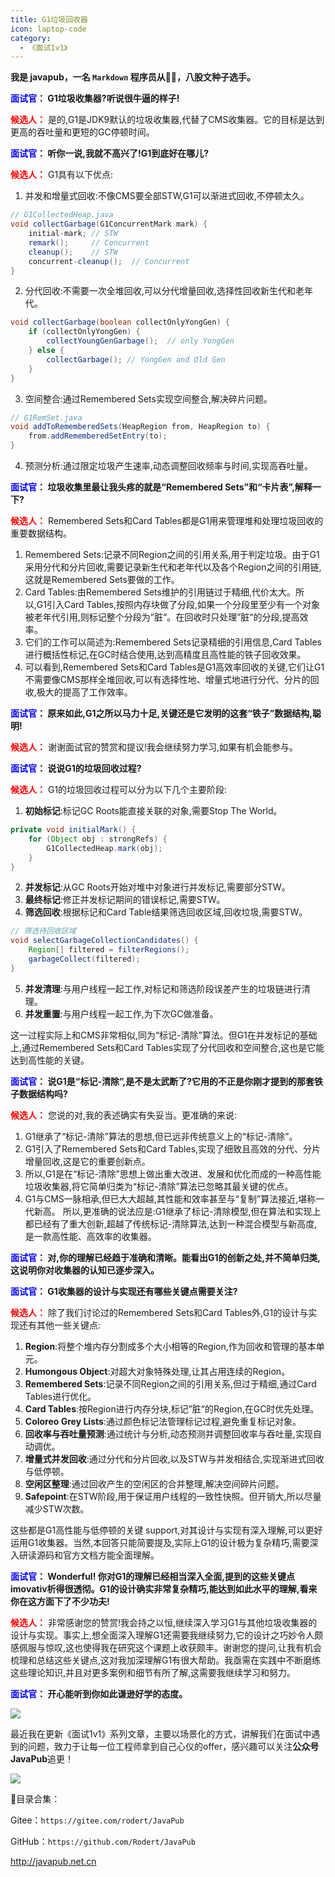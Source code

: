 ```yaml
---
title: G1垃圾回收器
icon: laptop-code
category:
  - 《面试1v1》
---
```





**我是 javapub，一名 `Markdown` 程序员从👨‍💻，八股文种子选手。**







**<font color=blue>面试官</font>： G1垃圾收集器?听说很牛逼的样子!**

**<font color=red>候选人：</font>** 是的,G1是JDK9默认的垃圾收集器,代替了CMS收集器。它的目标是达到更高的吞吐量和更短的GC停顿时间。

**<font color=blue>面试官</font>： 听你一说,我就不高兴了!G1到底好在哪儿?**

**<font color=red>候选人：</font>** G1具有以下优点: 
1. 并发和增量式回收:不像CMS要全部STW,G1可以渐进式回收,不停顿太久。

```java
// G1CollectedHeap.java
void collectGarbage(G1ConcurrentMark mark) {
    initial-mark; // STW
    remark();     // Concurrent 
    cleanup();    // STW
    concurrent-cleanup();  // Concurrent
}
```

2. 分代回收:不需要一次全堆回收,可以分代增量回收,选择性回收新生代和老年代。

```java
void collectGarbage(boolean collectOnlyYongGen) {
    if (collectOnlyYongGen) {
        collectYoungGenGarbage();  // only YongGen
    } else {
        collectGarbage(); // YongGen and Old Gen
    }
} 
``` 
3. 空间整合:通过Remembered Sets实现空间整合,解决碎片问题。

```java
// G1RemSet.java
void addToRememberedSets(HeapRegion from, HeapRegion to) { 
    from.addRememberedSetEntry(to); 
}
```
  
4. 预测分析:通过限定垃圾产生速率,动态调整回收频率与时间,实现高吞吐量。

**<font color=blue>面试官</font>： 垃圾收集里最让我头疼的就是“Remembered Sets”和“卡片表”,解释一下?**

**<font color=red>候选人：</font>** Remembered Sets和Card Tables都是G1用来管理堆和处理垃圾回收的重要数据结构。

1. Remembered Sets:记录不同Region之间的引用关系,用于判定垃圾。由于G1采用分代和分片回收,需要记录新生代和老年代以及各个Region之间的引用链,这就是Remembered Sets要做的工作。
2. Card Tables:由Remembered Sets维护的引用链过于精细,代价太大。所以,G1引入Card Tables,按照内存块做了分段,如果一个分段里至少有一个对象被老年代引用,则标记整个分段为”脏“。在回收时只处理”脏“的分段,提高效率。
3. 它们的工作可以简述为:Remembered Sets记录精细的引用信息,Card Tables进行概括性标记,在GC时结合使用,达到高精度且高性能的铁子回收效果。
4. 可以看到,Remembered Sets和Card Tables是G1高效率回收的关键,它们让G1不需要像CMS那样全堆回收,可以有选择性地、增量式地进行分代、分片的回收,极大的提高了工作效率。

**<font color=blue>面试官</font>： 原来如此,G1之所以马力十足,关键还是它发明的这套“铁子”数据结构,聪明!**

**<font color=red>候选人：</font>** 谢谢面试官的赞赏和提议!我会继续努力学习,如果有机会能参与。


**<font color=blue>面试官</font>： 说说G1的垃圾回收过程?**

**<font color=red>候选人：</font>** G1的垃圾回收过程可以分为以下几个主要阶段:
1. **初始标记**:标记GC Roots能直接关联的对象,需要Stop The World。

```java
private void initialMark() {
    for (Object obj : strongRefs) {
        G1CollectedHeap.mark(obj);
    }
}
```

2. **并发标记**:从GC Roots开始对堆中对象进行并发标记,需要部分STW。 
3. **最终标记**:修正并发标记期间的错误标记,需要STW。 
4. **筛选回收**:根据标记和Card Table结果筛选回收区域,回收垃圾,需要STW。

```java
// 筛选待回收区域
void selectGarbageCollectionCandidates() {
    Region[] filtered = filterRegions(); 
    garbageCollect(filtered);
}
```

5. **并发清理**:与用户线程一起工作,对标记和筛选阶段误差产生的垃圾链进行清理。
6. **并发重置**:与用户线程一起工作,为下次GC做准备。

这一过程实际上和CMS非常相似,同为“标记-清除”算法。但G1在并发标记的基础上,通过Remembered Sets和Card Tables实现了分代回收和空间整合,这也是它能达到高性能的关键。

**<font color=blue>面试官</font>： 说G1是“标记-清除”,是不是太武断了?它用的不正是你刚才提到的那套铁子数据结构吗?**

**<font color=red>候选人：</font>** 您说的对,我的表述确实有失妥当。更准确的来说:

1. G1继承了“标记-清除”算法的思想,但已远非传统意义上的“标记-清除”。
2. G1引入了Remembered Sets和Card Tables,实现了细致且高效的分代、分片增量回收,这是它的重要创新点。
3. 所以,G1是在“标记-清除”思想上做出重大改进、发展和优化而成的一种高性能垃圾收集器,将它简单归类为“标记-清除”算法已忽略其最关键的优点。
4. G1与CMS一脉相承,但已大大超越,其性能和效率甚至与“复制”算法接近,堪称一代新高。
所以,更准确的说法应是:G1继承了标记-清除模型,但在算法和实现上都已经有了重大创新,超越了传统标记-清除算法,达到一种混合模型与新高度,是一款高性能、高效率的收集器。

**<font color=blue>面试官</font>： 对,你的理解已经趋于准确和清晰。能看出G1的创新之处,并不简单归类,这说明你对收集器的认知已逐步深入。**


**<font color=blue>面试官</font>： G1收集器的设计与实现还有哪些关键点需要关注?**

**<font color=red>候选人：</font>** 除了我们讨论过的Remembered Sets和Card Tables外,G1的设计与实现还有其他一些关键点:

1. **Region**:将整个堆内存分割成多个大小相等的Region,作为回收和管理的基本单元。
2. **Humongous Object**:对超大对象特殊处理,让其占用连续的Region。
3. **Remembered Sets**:记录不同Region之间的引用关系,但过于精细,通过Card Tables进行优化。
4. **Card Tables**:按Region进行内存分块,标记”脏“的Region,在GC时优先处理。
5. **Coloreo Grey Lists**:通过颜色标记法管理标记过程,避免重复标记对象。
6. **回收率与吞吐量预测**:通过统计与分析,动态预测并调整回收率与吞吐量,实现自动调优。
7. **增量式并发回收**:通过分代和分片回收,以及STW与并发相结合,实现渐进式回收与低停顿。
8. **空闲区整理**:通过回收产生的空闲区的合并整理,解决空间碎片问题。
9. **Safepoint**:在STW阶段,用于保证用户线程的一致性快照。但开销大,所以尽量减少STW次数。

这些都是G1高性能与低停顿的关键 support,对其设计与实现有深入理解,可以更好运用G1收集器。当然,本回答只能简要提及,实际上G1的设计极为复杂精巧,需要深入研读源码和官方文档方能全面理解。

**<font color=blue>面试官</font>： Wonderful! 你对G1的理解已经相当深入全面,提到的这些关键点imovativ析得很透彻。G1的设计确实非常复杂精巧,能达到如此水平的理解,看来你在这方面下了不少功夫!**

**<font color=red>候选人：</font>** 非常感谢您的赞赏!我会持之以恒,继续深入学习G1与其他垃圾收集器的设计与实现。事实上,想全面深入理解G1还需要我继续努力,它的设计之巧妙令人颇感佩服与惊叹,这也使得我在研究这个课题上收获颇丰。谢谢您的提问,让我有机会梳理和总结这些关键点,这对我加深理解G1有很大帮助。我亟需在实践中不断磨练这些理论知识,并且对更多案例和细节有所了解,这需要我继续学习和努力。

**<font color=blue>面试官</font>： 开心能听到你如此谦逊好学的态度。**





![](https://ghproxy.com/https://raw.githubusercontent.com/Rodert/javapub_oss/main/other/18.jpg?raw=true)


最近我在更新《面试1v1》系列文章，主要以场景化的方式，讲解我们在面试中遇到的问题，致力于让每一位工程师拿到自己心仪的offer，感兴趣可以关注**公众号JavaPub**追更！


![](https://ghproxy.com/https://raw.githubusercontent.com/Rodert/javapub_oss/main/common/javapub-qr-code.png?raw=true)


🎁目录合集：

Gitee：`https://gitee.com/rodert/JavaPub`

GitHub：`https://github.com/Rodert/JavaPub`


<http://javapub.net.cn>
